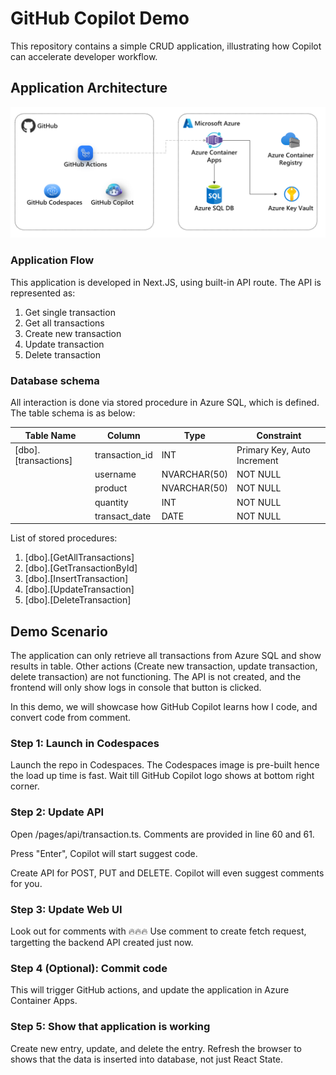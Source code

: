 # GitHub Copilot Demo
This repository contains a simple CRUD application, illustrating how Copilot can accelerate developer workflow.

## Application Architecture
![image](./assets/architecture.png)

### Application Flow
This application is developed in Next.JS, using built-in API route. The API is represented as:
1. Get single transaction
2. Get all transactions
3. Create new transaction
4. Update transaction
5. Delete transaction

### Database schema
All interaction is done via stored procedure in Azure SQL, which is defined. The table schema is as below:

|Table Name | Column| Type| Constraint|
|---|---|---|---|
|[dbo].[transactions]| transaction_id | INT| Primary Key, Auto Increment|
|   | username | NVARCHAR(50)| NOT NULL |
|   | product  | NVARCHAR(50) | NOT NULL |
|   | quantity | INT    | NOT NULL |
|   | transact_date | DATE | NOT NULL|

List of stored procedures:
1. [dbo].[GetAllTransactions]
2. [dbo].[GetTransactionById]
3. [dbo].[InsertTransaction]
4. [dbo].[UpdateTransaction]
5. [dbo].[DeleteTransaction]

## Demo Scenario
The application can only retrieve all transactions from Azure SQL and show results in table. Other actions (Create new transaction, update transaction, delete transaction) are not functioning. The API is not created, and the frontend will only show logs in console that button is clicked.

In this demo, we will showcase how GitHub Copilot learns how I code, and convert code from comment.

### Step 1: Launch in Codespaces
Launch the repo in Codespaces. The Codespaces image is pre-built hence the load up time is fast. Wait till GitHub Copilot logo shows at bottom right corner.

### Step 2: Update API
Open /pages/api/transaction.ts. Comments are provided in line 60 and 61.

Press "Enter", Copilot will start suggest code.

Create API for POST, PUT and DELETE. Copilot will even suggest comments for you.

### Step 3: Update Web UI
Look out for comments with 🔥🔥🔥
Use comment to create fetch request, targetting the backend API created just now.

### Step 4 (Optional): Commit code
This will trigger GitHub actions, and update the application in Azure Container Apps.

### Step 5: Show that application is working
Create new entry, update, and delete the entry. Refresh the browser to shows that the data is inserted into database, not just React State.
